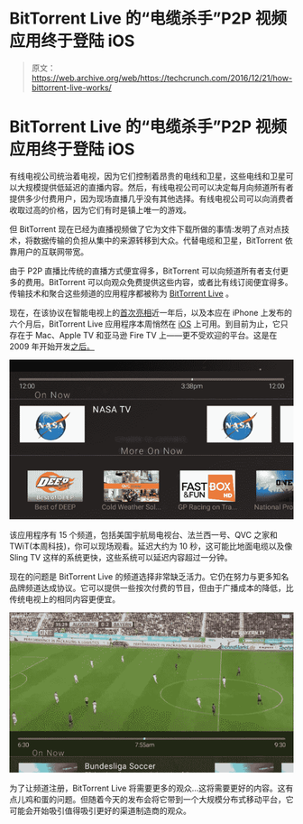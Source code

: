 # BitTorrent Live 的“电缆杀手”P2P 视频应用终于登陆 iOS 

> 原文：<https://web.archive.org/web/https://techcrunch.com/2016/12/21/how-bittorrent-live-works/>

# BitTorrent Live 的“电缆杀手”P2P 视频应用终于登陆 iOS

有线电视公司统治着电视，因为它们控制着昂贵的电线和卫星，这些电线和卫星可以大规模提供低延迟的直播内容。然后，有线电视公司可以决定每月向频道所有者提供多少付费用户，因为现场直播几乎没有其他选择。有线电视公司可以向消费者收取过高的价格，因为它们有时是镇上唯一的游戏。

但 BitTorrent 现在已经为直播视频做了它为文件下载所做的事情:发明了点对点技术，将数据传输的负担从集中的来源转移到大众。代替电缆和卫星，BitTorrent 依靠用户的互联网带宽。

由于 P2P 直播比传统的直播方式便宜得多，BitTorrent 可以向频道所有者支付更多的费用。BitTorrent 可以向观众免费提供这些内容，或者比有线订阅便宜得多。传输技术和聚合这些频道的应用程序都被称为 [BitTorrent Live](https://web.archive.org/web/20221025222938/https://btlive.tv/) 。

现在，在该协议在智能电视上的[首次亮相](https://web.archive.org/web/20221025222938/https://variety.com/2016/digital/news/apple-tv-p2p-live-streaming-bittorrent-1201701129/)近一年后，以及本应在 iPhone 上发布的六个月后，BitTorrent Live 应用程序本周悄然在 [iOS](https://web.archive.org/web/20221025222938/https://itunes.apple.com/app/apple-store/id1108230445?mt=8) 上可用。到目前为止，它只存在于 Mac、Apple TV 和亚马逊 Fire TV 上——更不受欢迎的平台。这是在 2009 年开始开发[之后。](https://web.archive.org/web/20221025222938/https://beta.techcrunch.com/2012/02/13/bittorrent-live/)

![bittorrent-live-channels](img/593458d094eee909c9e6902302f1043a.png)

该应用程序有 15 个频道，包括美国宇航局电视台、法兰西一号、QVC 之家和 TWiT(本周科技)，你可以现场观看。延迟大约为 10 秒，这可能比地面电缆以及像 Sling TV 这样的系统更快，这些系统可以延迟内容超过一分钟。

现在的问题是 BitTorrent Live 的频道选择非常缺乏活力。它仍在努力与更多知名品牌频道达成协议。它可以提供一些按次付费的节目，但由于广播成本的降低，比传统电视上的相同内容更便宜。

![screen520x924](img/3f8fd9b1ee5a0c43a7f50d80f1c8392f.png)

为了让频道注册，BitTorrent Live 将需要更多的观众…这将需要更好的内容。这有点儿鸡和蛋的问题。但随着今天的发布会将它带到一个大规模分布式移动平台，它可能会开始吸引值得吸引更好的渠道制造商的观众。